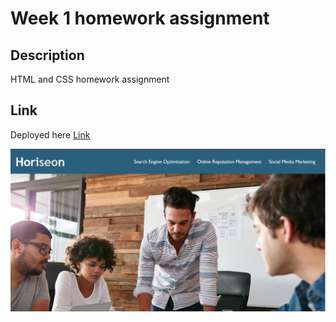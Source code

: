 # Week 1 homework assignment

## Description
HTML and CSS homework assignment

## Link
Deployed here [Link](https://am4ri89.github.io/Week1activity/)

![screenshot](./assets/images/Screenshot.png)